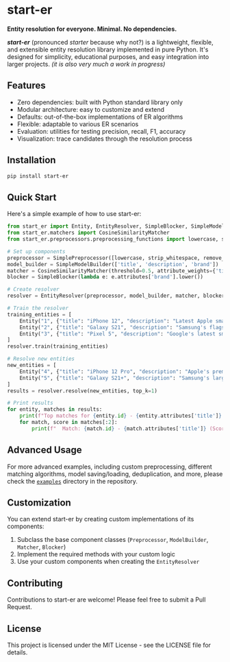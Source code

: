 # start-er

**Entity resolution for everyone. Minimal. No dependencies.**

_**start-er**_ (pronounced _starter_ because why not?) is a lightweight, flexible, and extensible entity resolution library implemented in pure Python. It's designed for simplicity, educational purposes, and easy integration into larger projects. _(it is also very much a work in progress)_

## Features

- Zero dependencies: built with Python standard library only
- Modular architecture: easy to customize and extend
- Defaults: out-of-the-box implementations of ER algorithms
- Flexible: adaptable to various ER scenarios
- Evaluation: utilities for testing precision, recall, F1, accuracy
- Visualization: trace candidates through the resolution process

## Installation

```bash
pip install start-er
```

## Quick Start

Here's a simple example of how to use start-er:

```python
from start_er import Entity, EntityResolver, SimpleBlocker, SimpleModelBuilder, SimplePreprocessor
from start_er.matchers import CosineSimilarityMatcher
from start_er.preprocessors.preprocessing_functions import lowercase, strip_whitespace, remove_punctuation

# Set up components
preprocessor = SimplePreprocessor([lowercase, strip_whitespace, remove_punctuation])
model_builder = SimpleModelBuilder(['title', 'description', 'brand'])
matcher = CosineSimilarityMatcher(threshold=0.5, attribute_weights={'title': 2.0, 'description': 1.5, 'brand': 1.0})
blocker = SimpleBlocker(lambda e: e.attributes['brand'].lower())

# Create resolver
resolver = EntityResolver(preprocessor, model_builder, matcher, blocker)

# Train the resolver
training_entities = [
    Entity("1", {"title": "iPhone 12", "description": "Latest Apple smartphone", "brand": "Apple"}),
    Entity("2", {"title": "Galaxy S21", "description": "Samsung's flagship phone", "brand": "Samsung"}),
    Entity("3", {"title": "Pixel 5", "description": "Google's latest smartphone", "brand": "Google"}),
]
resolver.train(training_entities)

# Resolve new entities
new_entities = [
    Entity("4", {"title": "iPhone 12 Pro", "description": "Apple's premium smartphone", "brand": "Apple"}),
    Entity("5", {"title": "Galaxy S21+", "description": "Samsung's large screen flagship", "brand": "Samsung"}),
]
results = resolver.resolve(new_entities, top_k=1)

# Print results
for entity, matches in results:
    print(f"Top matches for {entity.id} - {entity.attributes['title']}:")
    for match, score in matches[:2]:
        print(f"  Match: {match.id} - {match.attributes['title']} (Score: {score:.2f})")
```

## Advanced Usage

For more advanced examples, including custom preprocessing, different matching algorithms, model saving/loading, deduplication, and more, please check the [`examples`](https://github.com/joshmeek/start-er/tree/main/examples) directory in the repository.

## Customization

You can extend start-er by creating custom implementations of its components:

1. Subclass the base component classes (`Preprocessor`, `ModelBuilder`, `Matcher`, `Blocker`)
2. Implement the required methods with your custom logic
3. Use your custom components when creating the `EntityResolver`

## Contributing

Contributions to start-er are welcome! Please feel free to submit a Pull Request.

## License

This project is licensed under the MIT License - see the LICENSE file for details.

